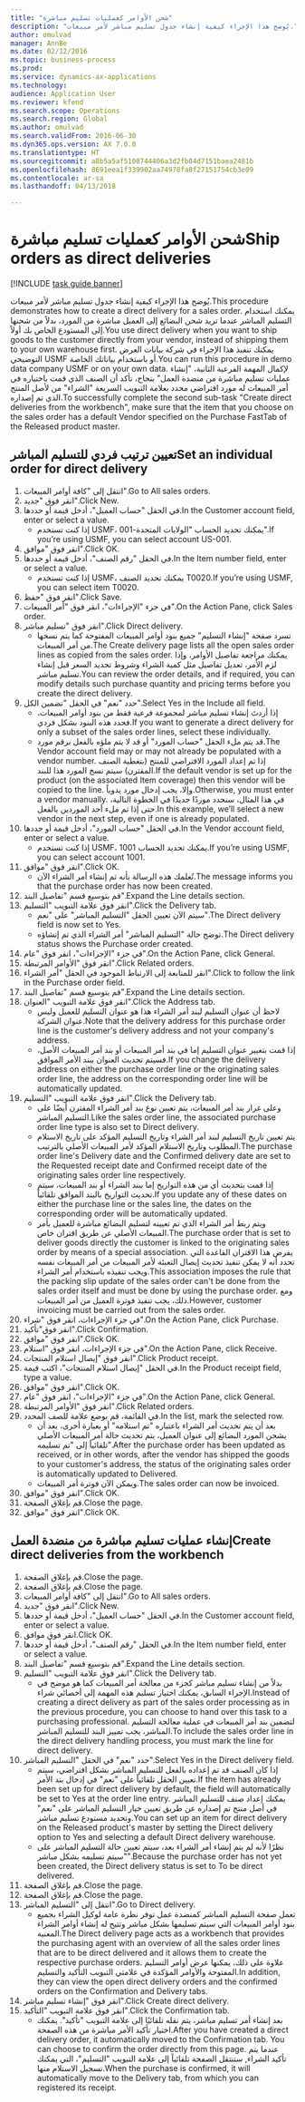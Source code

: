 ```yaml
--- 
title: "شحن الأوامر كعمليات تسليم مباشرة"
description: "يُوضح هذا الإجراء كيفية إنشاء جدول تسليم مباشر لأمر مبيعات."
author: omulvad
manager: AnnBe
ms.date: 02/12/2016
ms.topic: business-process
ms.prod: 
ms.service: dynamics-ax-applications
ms.technology: 
audience: Application User
ms.reviewer: kfend
ms.search.scope: Operations
ms.search.region: Global
ms.author: omulvad
ms.search.validFrom: 2016-06-30
ms.dyn365.ops.version: AX 7.0.0
ms.translationtype: HT
ms.sourcegitcommit: a8b5a5af5108744406a3d2fb84d7151baea2481b
ms.openlocfilehash: 8691eea1f339902aa74978fa8f27151754cb3e09
ms.contentlocale: ar-sa
ms.lasthandoff: 04/13/2018

---
```

# <a name="ship-orders-as-direct-deliveries"></a><span data-ttu-id="224b8-103">شحن الأوامر كعمليات تسليم مباشرة</span><span class="sxs-lookup"><span data-stu-id="224b8-103">Ship orders as direct deliveries</span></span>

[!INCLUDE [task guide banner](../../includes/task-guide-banner.md)]

<span data-ttu-id="224b8-104">يُوضح هذا الإجراء كيفية إنشاء جدول تسليم مباشر لأمر مبيعات.</span><span class="sxs-lookup"><span data-stu-id="224b8-104">This procedure demonstrates how to create a direct delivery for a sales order.</span></span> <span data-ttu-id="224b8-105">يمكنك استخدام التسليم المباشر عندما تريد شحن البضائع إلى العميل مباشرة من المورد، بدلاً من شحنها إلى المستودع الخاص بك أولاً.</span><span class="sxs-lookup"><span data-stu-id="224b8-105">You use direct delivery when you want to ship goods to the customer directly from your vendor, instead of shipping them to your own warehouse first.</span></span> <span data-ttu-id="224b8-106">يمكنك تنفيذ هذا الإجراء في شركة بيانات العرض التوضيحي USMF أو باستخدام بياناتك الخاصة.</span><span class="sxs-lookup"><span data-stu-id="224b8-106">You can run this procedure in demo data company USMF or on your own data.</span></span> <span data-ttu-id="224b8-107">لإكمال المهمة الفرعية الثانية، "إنشاء عمليات تسليم مباشرة من منضدة العمل" بنجاح، تأكد أن الصنف الذي قمت باختياره في أمر المبيعات له مورد افتراضي محدد بعلامة التبويب السريعة "الشراء" من لأصل المنتج الذي تم إصداره.</span><span class="sxs-lookup"><span data-stu-id="224b8-107">To successfully complete the second sub-task "Create direct deliveries from the workbench", make sure that the item that you choose on the sales order has a default Vendor specified on the Purchase FastTab of the Released product master.</span></span>


## <a name="set-an-individual-order-for-direct-delivery"></a><span data-ttu-id="224b8-108">تعيين ترتيب فردي للتسليم المباشر</span><span class="sxs-lookup"><span data-stu-id="224b8-108">Set an individual order for direct delivery</span></span>
1. <span data-ttu-id="224b8-109">انتقل إلى "كافة أوامر المبيعات‬".</span><span class="sxs-lookup"><span data-stu-id="224b8-109">Go to All sales orders.</span></span>
2. <span data-ttu-id="224b8-110">انقر فوق "جديد".</span><span class="sxs-lookup"><span data-stu-id="224b8-110">Click New.</span></span>
3. <span data-ttu-id="224b8-111">في الحقل "حساب العميل"، أدخل قيمة أو حددها.</span><span class="sxs-lookup"><span data-stu-id="224b8-111">In the Customer account field, enter or select a value.</span></span>
    * <span data-ttu-id="224b8-112">إذا كنت تستخدم USMF، يمكنك تحديد الحساب "الولايات المتحدة-001".</span><span class="sxs-lookup"><span data-stu-id="224b8-112">If you’re using USMF, you can select account US-001.</span></span>  
4. <span data-ttu-id="224b8-113">انقر فوق "موافق".</span><span class="sxs-lookup"><span data-stu-id="224b8-113">Click OK.</span></span>
5. <span data-ttu-id="224b8-114">في الحقل "رقم الصنف"، أدخل قيمة أو حددها.</span><span class="sxs-lookup"><span data-stu-id="224b8-114">In the Item number field, enter or select a value.</span></span>
    * <span data-ttu-id="224b8-115">إذا كنت تستخدم USMF، يمكنك تحديد الصنف T0020.</span><span class="sxs-lookup"><span data-stu-id="224b8-115">If you’re using USMF, you can select item T0020.</span></span>  
6. <span data-ttu-id="224b8-116">انقر فوق "حفظ".</span><span class="sxs-lookup"><span data-stu-id="224b8-116">Click Save.</span></span>
7. <span data-ttu-id="224b8-117">في جزء "الإجراءات"، انقر فوق "أمر المبيعات".</span><span class="sxs-lookup"><span data-stu-id="224b8-117">On the Action Pane, click Sales order.</span></span>
8. <span data-ttu-id="224b8-118">انقر فوق "تسليم مباشر".</span><span class="sxs-lookup"><span data-stu-id="224b8-118">Click Direct delivery.</span></span>
    * <span data-ttu-id="224b8-119">تسرد صفحة "إنشاء التسليم" جميع بنود أوامر المبيعات المفتوحة كما يتم نسخها من أمر المبيعات.</span><span class="sxs-lookup"><span data-stu-id="224b8-119">The Create delivery page lists all the open sales order lines as copied from the sales order.</span></span> <span data-ttu-id="224b8-120">يمكنك مراجعة تفاصيل الأوامر، وإذا لزم الأمر، تعديل تفاصيل مثل كمية الشراء وشروط تحديد السعر قبل إنشاء تسليم مباشر.</span><span class="sxs-lookup"><span data-stu-id="224b8-120">You can review the order details, and if required, you can modify details such purchase quantity and pricing terms before you create the direct delivery.</span></span>  
9. <span data-ttu-id="224b8-121">حدد "نعم" في الحقل "تضمين الكل".</span><span class="sxs-lookup"><span data-stu-id="224b8-121">Select Yes in the Include all field.</span></span>
    * <span data-ttu-id="224b8-122">إذا أردتَ إنشاء تسليم مباشر لمجموعة فرعية فقط من بنود أوامر المبيعات، فحدد هذه البنود بشكل فردي.</span><span class="sxs-lookup"><span data-stu-id="224b8-122">If you want to generate a direct delivery for only a subset of the sales order lines, select these individually.</span></span>  
    * <span data-ttu-id="224b8-123">قد يتم ملء الحقل "حساب المورد" أو قد لا يتم ملؤه بالفعل برقم مورد.</span><span class="sxs-lookup"><span data-stu-id="224b8-123">The Vendor account field may or may not already be populated with a vendor number.</span></span> <span data-ttu-id="224b8-124">إذا تم إعداد المورد الافتراضي للمنتج (بتغطية الصنف المقترن) سيتم نسخ المورد هذا للبند.</span><span class="sxs-lookup"><span data-stu-id="224b8-124">If the default vendor is set up for the product (on the associated Item coverage) then this vendor will be copied to the line.</span></span> <span data-ttu-id="224b8-125">وإلا، يجب إدخال مورد يدوياً.</span><span class="sxs-lookup"><span data-stu-id="224b8-125">Otherwise, you must enter a vendor manually.</span></span> <span data-ttu-id="224b8-126">في هذا المثال، سنحدد موردًا جديدًا في الخطوة التالية، حتى إذا تم ملء أحد الموردين بالفعل.</span><span class="sxs-lookup"><span data-stu-id="224b8-126">In this example, we’ll select a new vendor in the next step, even if one is already populated.</span></span>   
10. <span data-ttu-id="224b8-127">في الحقل "حساب المورد"، أدخل قيمة أو حددها.</span><span class="sxs-lookup"><span data-stu-id="224b8-127">In the Vendor account field, enter or select a value.</span></span>
    * <span data-ttu-id="224b8-128">إذا كنت تستخدم USMF، يمكنك تحديد الحساب 1001.</span><span class="sxs-lookup"><span data-stu-id="224b8-128">If you’re using USMF, you can select account 1001.</span></span>  
11. <span data-ttu-id="224b8-129">انقر فوق "موافق".</span><span class="sxs-lookup"><span data-stu-id="224b8-129">Click OK.</span></span>
    * <span data-ttu-id="224b8-130">تُعلمك هذه الرسالة بأنه تم إنشاء أمر الشراء الآن.</span><span class="sxs-lookup"><span data-stu-id="224b8-130">The message informs you that the purchase order has now been created.</span></span>   
12. <span data-ttu-id="224b8-131">قم بتوسيع قسم "تفاصيل البند".</span><span class="sxs-lookup"><span data-stu-id="224b8-131">Expand the Line details section.</span></span>
13. <span data-ttu-id="224b8-132">انقر فوق علامة التبويب "التسليم".</span><span class="sxs-lookup"><span data-stu-id="224b8-132">Click the Delivery tab.</span></span>
    * <span data-ttu-id="224b8-133">سيتم الآن تعيين الحقل "التسليم المباشر" على "نعم".</span><span class="sxs-lookup"><span data-stu-id="224b8-133">The Direct delivery field is now set to Yes.</span></span>  
    * <span data-ttu-id="224b8-134">توضح حالة "التسليم المباشر" أمر الشراء الذي تم إنشاؤه.</span><span class="sxs-lookup"><span data-stu-id="224b8-134">The Direct delivery status shows the Purchase order created.</span></span>   
14. <span data-ttu-id="224b8-135">في جزء "الإجراءات"، انقر فوق "عام".</span><span class="sxs-lookup"><span data-stu-id="224b8-135">On the Action Pane, click General.</span></span>
15. <span data-ttu-id="224b8-136">انقر فوق "الأوامر المرتبطة".</span><span class="sxs-lookup"><span data-stu-id="224b8-136">Click Related orders.</span></span>
16. <span data-ttu-id="224b8-137">انقر للمتابعة إلى الارتباط الموجود في الحقل "أمر الشراء".</span><span class="sxs-lookup"><span data-stu-id="224b8-137">Click to follow the link in the Purchase order field.</span></span>
17. <span data-ttu-id="224b8-138">قم بتوسيع قسم "تفاصيل البند".</span><span class="sxs-lookup"><span data-stu-id="224b8-138">Expand the Line details section.</span></span>
18. <span data-ttu-id="224b8-139">انقر فوق علامة التبويب "العنوان".</span><span class="sxs-lookup"><span data-stu-id="224b8-139">Click the Address tab.</span></span>
    * <span data-ttu-id="224b8-140">لاحظ أن عنوان التسليم لبند أمر الشراء هذا هو عنوان التسليم للعميل وليس عنوان الشركة.</span><span class="sxs-lookup"><span data-stu-id="224b8-140">Note that the delivery address for this purchase order line is the customer's delivery address and not your company's address.</span></span>  
    * <span data-ttu-id="224b8-141">إذا قمت بتغيير عنوان التسليم إما في بند أمر المبيعات أو بند أمر المبيعات الأصل، فسيتم تحديث العنوان ببند الأمر الموافق.</span><span class="sxs-lookup"><span data-stu-id="224b8-141">If you change the delivery address on either the purchase order line or the originating sales order line, the address on the corresponding order line will be automatically updated.</span></span>  
19. <span data-ttu-id="224b8-142">انقر فوق علامة التبويب "التسليم".</span><span class="sxs-lookup"><span data-stu-id="224b8-142">Click the Delivery tab.</span></span>
    * <span data-ttu-id="224b8-143">وعلى غرار بند أمر المبيعات، يتم تعيين نوع بند أمر الشراء المقترن أيضًا على التسليم المباشر.</span><span class="sxs-lookup"><span data-stu-id="224b8-143">Like the sales order line, the associated purchase order line type is also set to Direct delivery.</span></span>  
    * <span data-ttu-id="224b8-144">يتم تعيين تاريخ التسليم لبند أمر الشراء وتاريخ التسليم المؤكد على تاريخ الاستلام المطلوب وتاريخ الاستلام المؤكد لأمر المبيعات الأصلي بالترتيب.</span><span class="sxs-lookup"><span data-stu-id="224b8-144">The purchase order line's Delivery  date and the Confirmed delivery date are set to the Requested receipt date and Confirmed receipt date of the originating sales order line respectively.</span></span>   
    * <span data-ttu-id="224b8-145">إذا قمت بتحديث أي من هذه التواريخ إما ببند الشراء أو بند المبيعات، سيتم تحديث التواريخ بالبند الموافق تلقائياً.</span><span class="sxs-lookup"><span data-stu-id="224b8-145">If you update any of these dates on either the purchase line or the sales line, the dates on the corresponding order will be automatically updated.</span></span>     
    * <span data-ttu-id="224b8-146">ويتم ربط أمر الشراء الذي تم تعيينه لتسليم البضائع مباشرة للعميل بأمر المبيعات الأصلي عن طريق اقتران خاص.</span><span class="sxs-lookup"><span data-stu-id="224b8-146">The purchase order that is set to deliver goods directly the customer is linked to the originating sales order by means of a special association.</span></span> <span data-ttu-id="224b8-147">يفرض هذا الاقتران القاعدة التي تحدد أنه لا يمكن تنفيذ تحديث إيصال التعبئة لأمر المبيعات من أمر المبيعات نفسه ويجب تنفيذه باستخدام أمر الشراء.</span><span class="sxs-lookup"><span data-stu-id="224b8-147">This association imposes the rule that the packing slip update of the sales order can't be done from the sales order itself and must be done by using the purchase order.</span></span> <span data-ttu-id="224b8-148">ومع ذلك، يجب تنفيذ فوترة العميل من أمر المبيعات.</span><span class="sxs-lookup"><span data-stu-id="224b8-148">However, customer invoicing must be carried out from the sales order.</span></span>  
20. <span data-ttu-id="224b8-149">في جزء الإجراءات، انقر فوق "شراء".</span><span class="sxs-lookup"><span data-stu-id="224b8-149">On the Action Pane, click Purchase.</span></span>
21. <span data-ttu-id="224b8-150">انقر فوق"تأكيد".</span><span class="sxs-lookup"><span data-stu-id="224b8-150">Click Confirmation.</span></span>
22. <span data-ttu-id="224b8-151">انقر فوق "موافق".</span><span class="sxs-lookup"><span data-stu-id="224b8-151">Click OK.</span></span>
23. <span data-ttu-id="224b8-152">في جزء الإجراءات، انقر فوق "استلام".</span><span class="sxs-lookup"><span data-stu-id="224b8-152">On the Action Pane, click Receive.</span></span>
24. <span data-ttu-id="224b8-153">انقر فوق "إيصال استلام المنتجات".</span><span class="sxs-lookup"><span data-stu-id="224b8-153">Click Product receipt.</span></span>
25. <span data-ttu-id="224b8-154">في الحقل "إيصال استلام المنتجات"، اكتب قيمة.</span><span class="sxs-lookup"><span data-stu-id="224b8-154">In the Product receipt field, type a value.</span></span>
26. <span data-ttu-id="224b8-155">انقر فوق "موافق".</span><span class="sxs-lookup"><span data-stu-id="224b8-155">Click OK.</span></span>
27. <span data-ttu-id="224b8-156">في جزء "الإجراءات"، انقر فوق "عام".</span><span class="sxs-lookup"><span data-stu-id="224b8-156">On the Action Pane, click General.</span></span>
28. <span data-ttu-id="224b8-157">انقر فوق "الأوامر المرتبطة".</span><span class="sxs-lookup"><span data-stu-id="224b8-157">Click Related orders.</span></span>
29. <span data-ttu-id="224b8-158">في القائمة، قم بوضع علامة للصف المحدد.</span><span class="sxs-lookup"><span data-stu-id="224b8-158">In the list, mark the selected row.</span></span>
    * <span data-ttu-id="224b8-159">بعد أن يتم تحديث أمر الشراء باعتباره "تم استلامه" أو بعبارة أخرى، بعد أن يشحن المورد البضائع إلى عنوان العميل، يتم تحديث حالة أمر المبيعات الأصلي تلقائياً إلى "تم تسليمه".</span><span class="sxs-lookup"><span data-stu-id="224b8-159">After the purchase order has been updated as received, or in other words, after the vendor has shipped the goods to your customer's address, the status of the originating sales order is automatically updated to Delivered.</span></span>  
    * <span data-ttu-id="224b8-160">ويمكن الآن فوترة أمر المبيعات.</span><span class="sxs-lookup"><span data-stu-id="224b8-160">The sales order can now be invoiced.</span></span>    
30. <span data-ttu-id="224b8-161">انقر فوق "موافق".</span><span class="sxs-lookup"><span data-stu-id="224b8-161">Click OK.</span></span>
31. <span data-ttu-id="224b8-162">قم بإغلاق الصفحة.</span><span class="sxs-lookup"><span data-stu-id="224b8-162">Close the page.</span></span>
32. <span data-ttu-id="224b8-163">انقر فوق "موافق".</span><span class="sxs-lookup"><span data-stu-id="224b8-163">Click OK.</span></span>

## <a name="create-direct-deliveries-from-the-workbench"></a><span data-ttu-id="224b8-164">إنشاء عمليات تسليم مباشرة من منضدة العمل</span><span class="sxs-lookup"><span data-stu-id="224b8-164">Create direct deliveries from the workbench</span></span>
1. <span data-ttu-id="224b8-165">قم بإغلاق الصفحة.</span><span class="sxs-lookup"><span data-stu-id="224b8-165">Close the page.</span></span>
2. <span data-ttu-id="224b8-166">قم بإغلاق الصفحة.</span><span class="sxs-lookup"><span data-stu-id="224b8-166">Close the page.</span></span>
3. <span data-ttu-id="224b8-167">انتقل إلى "كافة أوامر المبيعات‬".</span><span class="sxs-lookup"><span data-stu-id="224b8-167">Go to All sales orders.</span></span>
4. <span data-ttu-id="224b8-168">انقر فوق "جديد".</span><span class="sxs-lookup"><span data-stu-id="224b8-168">Click New.</span></span>
5. <span data-ttu-id="224b8-169">في الحقل "حساب العميل"، أدخل قيمة أو حددها.</span><span class="sxs-lookup"><span data-stu-id="224b8-169">In the Customer account field, enter or select a value.</span></span>
6. <span data-ttu-id="224b8-170">انقر فوق موافق.</span><span class="sxs-lookup"><span data-stu-id="224b8-170">Click OK.</span></span>
7. <span data-ttu-id="224b8-171">في الحقل "رقم الصنف"، أدخل قيمة أو حددها.</span><span class="sxs-lookup"><span data-stu-id="224b8-171">In the Item number field, enter or select a value.</span></span>
8. <span data-ttu-id="224b8-172">قم بتوسيع قسم "تفاصيل البند".</span><span class="sxs-lookup"><span data-stu-id="224b8-172">Expand the Line details section.</span></span>
9. <span data-ttu-id="224b8-173">انقر فوق علامة التبويب "التسليم".</span><span class="sxs-lookup"><span data-stu-id="224b8-173">Click the Delivery tab.</span></span>
    * <span data-ttu-id="224b8-174">بدلاً من إنشاء تسليم مباشر كجزء من معالجة أمر المبيعات كما هو موضح في الإجراء السابق، يمكنك اختيار تسليم هذه المهمة إلى أخصائي شراء.</span><span class="sxs-lookup"><span data-stu-id="224b8-174">Instead of creating a direct delivery as part of the sales order processing as in the previous procedure, you can choose to hand over this task to a purchasing professional.</span></span> <span data-ttu-id="224b8-175">لتضمين بند أمر المبيعات في عملية معالجة التسليم المباشر، يجب تمييز البند للتسليم المباشر.</span><span class="sxs-lookup"><span data-stu-id="224b8-175">To include the sales order line in the direct delivery handling process, you must mark the line for direct delivery.</span></span>  
10. <span data-ttu-id="224b8-176">حدد "نعم" في الحقل "التسليم المباشر".</span><span class="sxs-lookup"><span data-stu-id="224b8-176">Select Yes in the Direct delivery field.</span></span>
    *   <span data-ttu-id="224b8-177">إذا كان الصنف قد تم إعداده بالفعل للتسليم المباشر بشكل افتراضي، سيتم تعيين الحقل تلقائياً على "نعم" في إدخال بند الأمر.</span><span class="sxs-lookup"><span data-stu-id="224b8-177">If the item has already been set up for direct delivery by default, the field will automatically be set to Yes at the order line entry.</span></span> <span data-ttu-id="224b8-178">يمكنك إعداد صنف للتسليم المباشر في أصل منتج تم إصداره عن طريق تعيين خيار التسليم المباشر على "نعم" وتحديد مستودع تسليم مباشر.</span><span class="sxs-lookup"><span data-stu-id="224b8-178">You can set up an item for direct delivery on the Released product's master by setting the Direct delivery option to Yes and selecting a default Direct delivery warehouse.</span></span>  
    * <span data-ttu-id="224b8-179">نظرًا لأنه لم يتم إنشاء أمر الشراء بعد، سيتم تعيين حالة التسليم المباشر على "سيتم تسليمه بشكل مباشر".</span><span class="sxs-lookup"><span data-stu-id="224b8-179">Because the purchase order has not yet been created, the Direct delivery status is set to To be direct delivered.</span></span>   
11. <span data-ttu-id="224b8-180">قم بإغلاق الصفحة.</span><span class="sxs-lookup"><span data-stu-id="224b8-180">Close the page.</span></span>
12. <span data-ttu-id="224b8-181">قم بإغلاق الصفحة.</span><span class="sxs-lookup"><span data-stu-id="224b8-181">Close the page.</span></span>
13. <span data-ttu-id="224b8-182">انتقل إلى "التسليم المباشر".</span><span class="sxs-lookup"><span data-stu-id="224b8-182">Go to Direct delivery.</span></span>
    * <span data-ttu-id="224b8-183">تعمل صفحة التسليم المباشر كمنضدة عمل توفر نظرة عامة لوكيل الشراء بجميع بنود أوامر المبيعات التي سيتم تسليمها بشكل مباشر وتتيح له إنشاء أوامر الشراء المعنية.</span><span class="sxs-lookup"><span data-stu-id="224b8-183">The Direct delivery page acts as a workbench that provides the purchasing agent with an overview of all the sales order lines that are to be direct delivered and it allows them to create the respective purchase orders.</span></span> <span data-ttu-id="224b8-184">علاوة على ذلك، يمكنها عرض أوامر التسليم المفتوحة والأوامر المؤكدة في علامتي التبويب التأكيد والتسليم.</span><span class="sxs-lookup"><span data-stu-id="224b8-184">In addition, they can view the open direct delivery orders and the confirmed orders on the Confirmation and Delivery tabs.</span></span>   
14. <span data-ttu-id="224b8-185">انقر فوق "إنشاء تسليم مباشر".</span><span class="sxs-lookup"><span data-stu-id="224b8-185">Click Create direct delivery.</span></span>
15. <span data-ttu-id="224b8-186">انقر فوق علامة التبويب "التأكيد".</span><span class="sxs-lookup"><span data-stu-id="224b8-186">Click the Confirmation tab.</span></span>
    * <span data-ttu-id="224b8-187">بعد إنشاء أمر تسليم مباشر، يتم نقله تلقائيًا إلى علامة التبويب "تأكيد". يمكنك اختيار تأكيد الأمر مباشرة من هذه الصفحة.</span><span class="sxs-lookup"><span data-stu-id="224b8-187">After you have created a direct delivery order, it automatically moved to the Confirmation tab. You can choose to confirm the order directly from this page.</span></span> <span data-ttu-id="224b8-188">عندما يتم تأكيد الشراء, ستنتقل الصفحة تلقائياً إلى علامة التبويب "التسليم"، التي يمكنك تسجيل الاستلام منها.</span><span class="sxs-lookup"><span data-stu-id="224b8-188">When the purchase is confirmed, it will automatically move to the Delivery tab, from which you can registered its receipt.</span></span>  


